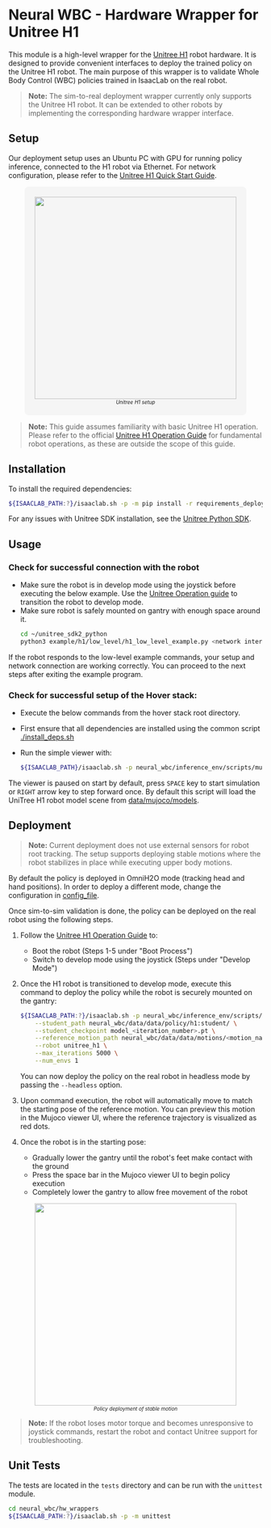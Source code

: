 # Neural WBC - Hardware Wrapper for Unitree H1

This module is a high-level wrapper for the [Unitree H1](https://unitree.com/h1) robot hardware. It is designed to provide convenient interfaces to deploy the trained policy on the Unitree H1 robot. The main purpose of this wrapper is to validate Whole Body Control (WBC) policies trained in IsaacLab on the real robot.
> **Note:**  The sim-to-real deployment wrapper currently only supports the Unitree H1 robot. It can be extended to other robots by implementing the corresponding hardware wrapper interface.

## Setup
Our deployment setup uses an Ubuntu PC with GPU for running policy inference, connected to the H1 robot via Ethernet. For network configuration, please refer to the [Unitree H1 Quick Start Guide](https://support.unitree.com/home/en/H1_developer/start).
<div align="center">
<div style="background-color: #f5f5f5; padding: 20px; border-radius: 8px; display: inline-block;">
<img src="docs/unitree_h1_setup.png" width="400"/>
<br>
<font size="1"><em>Unitree H1 setup</em></font>
</div>
</div>

> **Note:** This guide assumes familiarity with basic Unitree H1 operation. Please refer to the official [Unitree H1 Operation Guide](https://support.unitree.com/home/en/H1_developer/quick_start) for fundamental robot operations, as these are outside the scope of this guide.

## Installation

To install the required dependencies:

```bash
${ISAACLAB_PATH:?}/isaaclab.sh -p -m pip install -r requirements_deploy.txt
```
For any issues with Unitree SDK installation, see the [Unitree Python SDK](https://github.com/unitreerobotics/unitree_sdk2_python).

## Usage

### Check for successful connection with the robot
- Make sure the robot is in develop mode using the joystick before executing the below example. Use the [Unitree Operation guide](https://support.unitree.com/home/en/H1_developer/quick_start) to transition the robot to develop mode.
- Make sure robot is safely mounted on gantry with enough space around it.
    ```bash
    cd ~/unitree_sdk2_python
    python3 example/h1/low_level/h1_low_level_example.py <network interface>
    ```
If the robot responds to the low-level example commands, your setup and network connection are working correctly. You can proceed to the next steps after exiting the example program.

### Check for successful setup of the Hover stack:
- Execute the below commands from the hover stack root directory.
- First ensure that all dependencies are installed using the common script
    [./install_deps.sh](../../install_deps.sh)

- Run the simple viewer with:

    ```sh
    ${ISAACLAB_PATH}/isaaclab.sh -p neural_wbc/inference_env/scripts/mujoco_viewer_player.py
    ```

The viewer is paused on start by default, press `SPACE` key to start simulation or `RIGHT` arrow key
to step forward once. By default this script will load the UniTree H1 robot model scene from
[data/mujoco/models](../data/data/mujoco/models/scene.xml).

## Deployment

> **Note:** Current deployment does not use external sensors for robot root tracking. The setup supports deploying stable motions where the robot stabilizes in place while executing upper body motions.

By default the policy is deployed in OmniH2O mode (tracking head and hand positions). In order to deploy a different mode, change the configuration in [config_file](../inference_env/inference_env/neural_wbc_env_cfg_real_h1.py).

Once sim-to-sim validation is done, the policy can be deployed on the real robot using the following steps.

1. Follow the [Unitree H1 Operation Guide](https://support.unitree.com/home/en/H1_developer/quick_start) to:
    - Boot the robot (Steps 1-5 under "Boot Process")
    - Switch to develop mode using the joystick (Steps under "Develop Mode")
2. Once the H1 robot is transitioned to develop mode, execute this command to deploy the policy while the robot is securely mounted on the gantry:
    ```bash
    ${ISAACLAB_PATH:?}/isaaclab.sh -p neural_wbc/inference_env/scripts/s2r_player.py \
        --student_path neural_wbc/data/data/policy/h1:student/ \
        --student_checkpoint model_<iteration_number>.pt \
        --reference_motion_path neural_wbc/data/data/motions/<motion_name>.pkl \
        --robot unitree_h1 \
        --max_iterations 5000 \
        --num_envs 1
    ```
    You can now deploy the policy on the real robot in headless mode by passing the `--headless` option.

2. Upon command execution, the robot will automatically move to match the starting pose of the reference motion. You can preview this motion in the Mujoco viewer UI, where the reference trajectory is visualized as red dots.

3. Once the robot is in the starting pose:
   - Gradually lower the gantry until the robot's feet make contact with the ground
   - Press the space bar in the Mujoco viewer UI to begin policy execution
   - Completely lower the gantry to allow free movement of the robot

<div align="center">
<img src="docs/push_recovery.gif" width="400"/>
<br>
<font size="1"><em> Policy deployment of stable motion</em></font>
</div>

> **Note:** If the robot loses motor torque and becomes unresponsive to joystick commands, restart the robot and contact Unitree support for troubleshooting.

## Unit Tests

The tests are located in the `tests` directory and can be run with the `unittest` module.

```bash
cd neural_wbc/hw_wrappers
${ISAACLAB_PATH:?}/isaaclab.sh -p -m unittest
```
